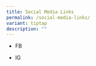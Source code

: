 ```yaml
---
title: Social Media Links
permalink: /social-media-links/
variant: tiptap
description: ""
---
```

<ul data-tight="true" class="tight">
<li>
<p>FB</p>
</li>
<li>
<p>IG</p>
</li>
</ul>
<p></p>
